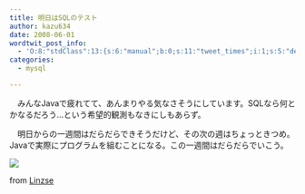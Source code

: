 ```yaml
---
title: 明日はSQLのテスト
author: kazu634
date: 2008-06-01
wordtwit_post_info:
  - 'O:8:"stdClass":13:{s:6:"manual";b:0;s:11:"tweet_times";i:1;s:5:"delay";i:0;s:7:"enabled";i:1;s:10:"separation";s:2:"60";s:7:"version";s:3:"3.7";s:14:"tweet_template";b:0;s:6:"status";i:2;s:6:"result";a:0:{}s:13:"tweet_counter";i:2;s:13:"tweet_log_ids";a:1:{i:0;i:4059;}s:9:"hash_tags";a:0:{}s:8:"accounts";a:1:{i:0;s:7:"kazu634";}}'
categories:
  - mysql

---
```

<div class="section">
<p>
    　みんなJavaで疲れてて、あんまりやる気なさそうにしています。SQLなら何とかなるだろう…という希望的観測もなきにしもあらず。
</p>
  
<p>
    　明日からの一週間はだらだらできそうだけど、その次の週はちょっときつめ。Javaで実際にプログラムを組むことになる。この一週間はだらだらでいこう。
</p>
  
<p>
<center>
</center>
</p>
  
<p>
<a href="http://flickr.com/photos/21969117@N02/2540590639/" onclick="__gaTracker('send', 'event', 'outbound-article', 'http://flickr.com/photos/21969117@N02/2540590639/', '');" title="Kelly."><img src="http://farm4.static.flickr.com/3016/2540590639_5c89702c7d_m.jpg" /></a>
</p>
  
<p>
    from <a href="http://flickr.com/people/21969117@N02/" onclick="__gaTracker('send', 'event', 'outbound-article', 'http://flickr.com/people/21969117@N02/', 'Linzse');">Linzse</a>
</p></p>
</div>

